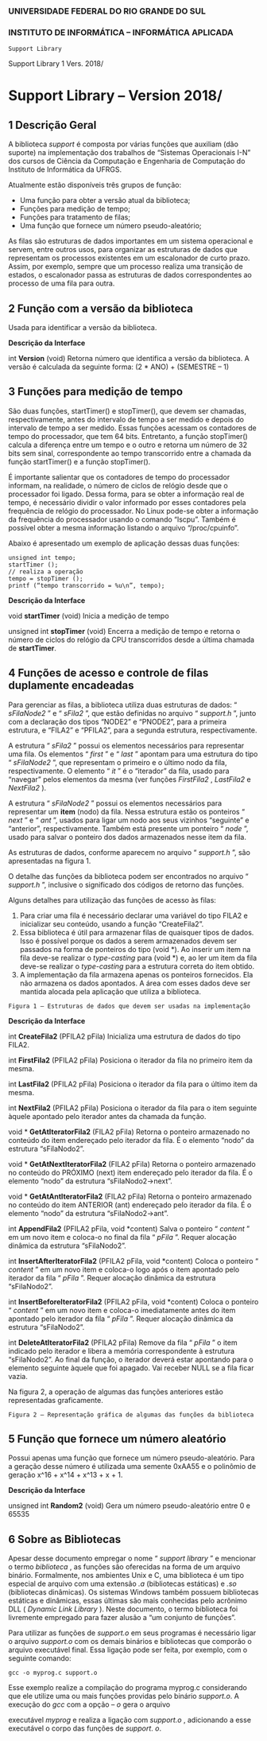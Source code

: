 ### UNIVERSIDADE FEDERAL DO RIO GRANDE DO SUL

### INSTITUTO DE INFORMÁTICA – INFORMÁTICA APLICADA

```
Support Library
```
Support Library 1 Vers. 2018/

# Support Library – Version 2018/

## 1 Descrição Geral

A biblioteca _support_ é composta por várias funções que auxiliam (dão suporte) na implementação
dos trabalhos de “Sistemas Operacionais I-N” dos cursos de Ciência da Computação e Engenharia
de Computação do Instituto de Informática da UFRGS.

Atualmente estão disponíveis três grupos de função:

- Uma função para obter a versão atual da biblioteca;
- Funções para medição de tempo;
- Funções para tratamento de filas;
- Uma função que fornece um número pseudo-aleatório;

As filas são estruturas de dados importantes em um sistema operacional e servem, entre outros
usos, para organizar as estruturas de dados que representam os processos existentes em um
escalonador de curto prazo. Assim, por exemplo, sempre que um processo realiza uma transição de
estados, o escalonador passa as estruturas de dados correspondentes ao processo de uma fila para
outra.

## 2 Função com a versão da biblioteca

Usada para identificar a versão da biblioteca.

**Descrição da Interface**

int **Version** (void)
Retorna número que identifica a versão da biblioteca. A versão é calculada da seguinte
forma: (2 * ANO) + (SEMESTRE – 1)

## 3 Funções para medição de tempo

São duas funções, startTimer() e stopTimer(), que devem ser chamadas, respectivamente, antes do
intervalo de tempo a ser medido e depois do intervalo de tempo a ser medido. Essas funções
acessam os contadores de tempo do processador, que tem 64 bits. Entretanto, a função
stopTimer() calcula a diferença entre um tempo e o outro e retorna um número de 32 bits sem
sinal, correspondente ao tempo transcorrido entre a chamada da função startTimer() e a função
stopTimer().

É importante salientar que os contadores de tempo do processador informam, na realidade, o
número de ciclos de relógio desde que o processador foi ligado. Dessa forma, para se obter a
informação real de tempo, é necessário dividir o valor informado por esses contadores pela
frequência de relógio do processador. No Linux pode-se obter a informação da frequência do
processador usando o comando “lscpu”. Também é possível obter a mesma informação listando o
arquivo “/proc/cpuinfo”.

Abaixo é apresentado um exemplo de aplicação dessas duas funções:


```
unsigned int tempo;
startTimer ();
// realiza a operação
tempo = stopTimer ();
printf (“tempo transcorrido = %u\n”, tempo);
```
**Descrição da Interface**

void **startTimer** (void)
Inicia a medição de tempo

unsigned int **stopTimer** (void)
Encerra a medição de tempo e retorna o número de ciclos do relógio da CPU transcorridos
desde a última chamada de **startTimer**.

## 4 Funções de acesso e controle de filas duplamente encadeadas

Para gerenciar as filas, a biblioteca utiliza duas estruturas de dados: “ _sFilaNode2_ ” e “ _sFila2_ ”, que
estão definidas no arquivo “ _support.h_ ”, junto com a declaração dos tipos “NODE2” e “PNODE2”,
para a primeira estrutura, e “FILA2” e “PFILA2”, para a segunda estrutura, respectivamente.

A estrutura “ _sFila2_ ” possui os elementos necessários para representar uma fila. Os elementos
“ _first_ ” e “ _last_ ” apontam para uma estrutura do tipo “ _sFilaNode2_ ”, que representam o primeiro e o
último nodo da fila, respectivamente. O elemento “ _it_ ” é o “iterador” da fila, usado para “navegar”
pelos elementos da mesma (ver funções _FirstFila2_ , _LastFila2_ e _NextFila2_ ).

A estrutura “ _sFilaNode2_ ” possui os elementos necessários para representar um **item** (nodo) da fila.
Nessa estrutura estão os ponteiros “ _next_ ” e “ _ant_ ”, usados para ligar um nodo aos seus vizinhos
“seguinte” e “anterior”, respectivamente. Também está presente um ponteiro “ _node_ ”, usado para
salvar o ponteiro dos dados armazenados nesse item da fila.

As estruturas de dados, conforme aparecem no arquivo “ _support.h_ ”, são apresentadas na figura 1.

O detalhe das funções da biblioteca podem ser encontrados no arquivo “ _support.h_ ”, inclusive o
significado dos códigos de retorno das funções.

Alguns detalhes para utilização das funções de acesso às filas:

1. Para criar uma fila é necessário declarar uma variável do tipo FILA2 e inicializar seu
    conteúdo, usando a função “CreateFila2”.
2. Essa biblioteca é útil para armazenar filas de quaisquer tipos de dados. Isso é possível
    porque os dados a serem armazenados devem ser passados na forma de ponteiros do tipo
    (void *). Ao inserir um item na fila deve-se realizar o _type-casting_ para (void *) e, ao ler um
    item da fila deve-se realizar o _type-casting_ para a estrutura correta do item obtido.
3. A implementação da fila armazena apenas os ponteiros fornecidos. Ela não armazena os
    dados apontados. A área com esses dados deve ser mantida alocada pela aplicação que
    utiliza a biblioteca.


```
Figura 1 – Estruturas de dados que devem ser usadas na implementação
```
**Descrição da Interface**

int **CreateFila2** (PFILA2 pFila)
Inicializa uma estrutura de dados do tipo FILA2.

int **FirstFila2** (PFILA2 pFila)
Posiciona o iterador da fila no primeiro item da mesma.

int **LastFila2** (PFILA2 pFila)
Posiciona o iterador da fila para o último item da mesma.

int **NextFila2** (PFILA2 pFila)
Posiciona o iterador da fila para o item seguinte àquele apontado pelo iterador antes da
chamada da função.

void * **GetAtIteratorFila2** (FILA2 pFila)
Retorna o ponteiro armazenado no conteúdo do item endereçado pelo iterador da fila. É o
elemento “nodo” da estrutura “sFilaNodo2”.

void * **GetAtNextIteratorFila2** (FILA2 pFila)
Retorna o ponteiro armazenado no conteúdo do PRÓXIMO (next) item endereçado pelo
iterador da fila. É o elemento “nodo” da estrutura “sFilaNodo2->next”.

void * **GetAtAntIteratorFila2** (FILA2 pFila)
Retorna o ponteiro armazenado no conteúdo do item ANTERIOR (ant) endereçado pelo
iterador da fila. É o elemento “nodo” da estrutura “sFilaNodo2->ant”.

int **AppendFila2** (PFILA2 pFila, void *content)
Salva o ponteiro “ _content_ ” em um novo item e coloca-o no final da fila “ _pFila_ ”. Requer
alocação dinâmica da estrutura “sFilaNodo2”.

int **InsertAfterIteratorFila2** (PFILA2 pFila, void *content)
Coloca o ponteiro “ _content_ ” em um novo item e coloca-o logo após o item apontado pelo
iterador da fila “ _pFila_ ”. Requer alocação dinâmica da estrutura “sFilaNodo2”.


int **InsertBeforeIteratorFila2** (PFILA2 pFila, void *content)
Coloca o ponteiro “ _content_ ” em um novo item e coloca-o imediatamente antes do item
apontado pelo iterador da fila “ _pFila_ ”. Requer alocação dinâmica da estrutura “sFilaNodo2”.

int **DeleteAtIteratorFila2** (PFILA2 pFila)
Remove da fila “ _pFila_ ” o item indicado pelo iterador e libera a memória correspondente à
estrutura “sFilaNodo2”. Ao final da função, o iterador deverá estar apontando para o
elemento seguinte àquele que foi apagado. Vai receber NULL se a fila ficar vazia.

Na figura 2, a operação de algumas das funções anteriores estão representadas graficamente.

```
Figura 2 – Representação gráfica de algumas das funções da biblioteca
```
## 5 Função que fornece um número aleatório

Possui apenas uma função que fornece um número pseudo-aleatório. Para a geração desse número
é utilizada uma semente 0xAA55 e o polinômio de geração x^16 + x^14 + x^13 + x + 1.

**Descrição da Interface**

unsigned int **Random2** (void)
Gera um número pseudo-aleatório entre 0 e 65535

## 6 Sobre as Bibliotecas

Apesar desse documento empregar o nome “ _support library_ ” e mencionar o termo _biblioteca_ , as
funções são oferecidas na forma de um arquivo binário. Formalmente, nos ambientes Unix e C, uma
biblioteca é um tipo especial de arquivo com uma extensão _.a_ (bibliotecas estáticas) e _.so_
(bibliotecas dinâmicas). Os sistemas Windows também possuem bibliotecas estáticas e dinâmicas,
essas últimas são mais conhecidas pelo acrônimo DLL ( _Dynamic Link Library_ ). Neste documento, o
termo biblioteca foi livremente empregado para fazer alusão a “um conjunto de funções”.

Para utilizar as funções de _support.o_ em seus programas é necessário ligar o arquivo _support.o_ com
os demais binários e bibliotecas que comporão o arquivo executável final. Essa ligação pode ser
feita, por exemplo, com o seguinte comando:

```
gcc -o myprog.c support.o
```
Esse exemplo realize a compilação do programa myprog.c considerando que ele utilize uma ou mais
funções providas pelo binário _support.o_. A execução do _gcc_ com a opção _– o_ gera o arquivo


executável _myprog_ e realiza a ligação com _support.o_ , adicionando a esse executável o corpo das
funções de _support_. _o_.


